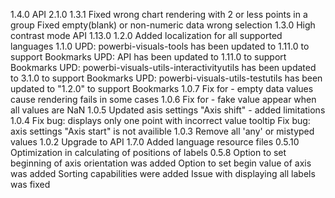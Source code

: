1.4.0
API 2.1.0
1.3.1
Fixed wrong chart rendering with 2 or less points in a group
Fixed empty(blank) or non-numeric data wrong selection
1.3.0
High contrast mode
API 1.13.0
1.2.0
Added localization for all supported languages
1.1.0
UPD: powerbi-visuals-tools has been updated to 1.11.0 to support Bookmarks
UPD: API has been updated to 1.11.0 to support Bookmarks
UPD: powerbi-visuals-utils-interactivityutils has been updated to 3.1.0 to support Bookmarks
UPD: powerbi-visuals-utils-testutils has been updated to "1.2.0" to support Bookmarks
1.0.7
Fix for - empty data values cause rendering fails in some cases
1.0.6
Fix for - fake value appear when all values are NaN
1.0.5
Updated asis settings "Axis shift" - added limitations
1.0.4
Fix bug: displays only one point with incorrect value tooltip
Fix bug: axis settings "Axis start" is not availible
1.0.3
Remove all 'any' or mistyped values
1.0.2
Upgrade to API 1.7.0
Added language resource files
0.5.10
Optimization in calculating of positions of labels
0.5.8
Option to set beginning of axis orientation was added
Option to set begin value of axis was added
Sorting capabilities were added
Issue with displaying all labels was fixed
